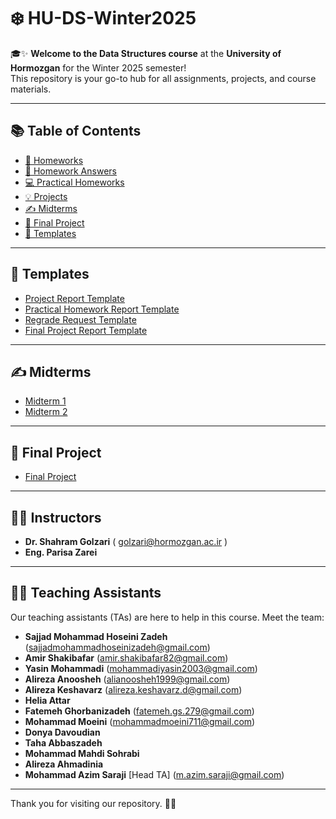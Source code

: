 # ❄️ HU-DS-Winter2025

🎓✨ **Welcome to the Data Structures course** at the **University of Hormozgan** for the Winter 2025 semester!  
This repository is your go-to hub for all assignments, projects, and course materials. 


---

## 📚 Table of Contents

- [📁 Homeworks](#-homeworks)
- [📝 Homework Answers](#-homework-answers)
- [💻 Practical Homeworks](#-practical-homeworks)
- [💡 Projects](#-projects)
- [✍ Midterms](#-midterms)
- [🚀 Final Project](#-final-project)
- [📄 Templates](#-Templates)

---

## 📄 Templates

- [Project Report Template](Templates/Project-Template/)
- [Practical Homework Report Template](Templates/Practical-Homework-Template)
- [Regrade Request Template](Templates/Regrade-Template)
- [Final Project Report Template](Templates/Final-Project-Template)

---

## ✍ Midterms

- [Midterm 1](Midterm/midterm-1.pdf)
- [Midterm 2](Midterm/midterm-2.pdf)

---


## 🚀 Final Project

- [Final Project](FinalProject/FinalProject.pdf)  

---


## 👨‍🏫 Instructors
  
- **Dr. Shahram Golzari** ( golzari@hormozgan.ac.ir )  
- **Eng. Parisa Zarei**  

---

## 👩‍🏫 Teaching Assistants

Our teaching assistants (TAs) are here to help in this course. Meet the team:  
- **Sajjad Mohammad Hoseini Zadeh** (sajjadmohammadhoseinizadeh@gmail.com)  
- **Amir Shakibafar** (amir.shakibafar82@gmail.com)  
- **Yasin Mohammadi** (mohammadiyasin2003@gmail.com)  
- **Alireza Anoosheh** (alianoosheh1999@gmail.com)  
- **Alireza Keshavarz** (alireza.keshavarz.d@gmail.com)  
- **Helia Attar**  
- **Fatemeh Ghorbanizadeh** (fatemeh.gs.279@gmail.com)  
- **Mohammad Moeini** (mohammadmoeini711@gmail.com)  
- **Donya Davoudian**
- **Taha Abbaszadeh**
- **Mohammad Mahdi Sohrabi**
- **Alireza Ahmadinia**
- **Mohammad Azim Saraji** [Head TA] (m.azim.saraji@gmail.com)

---

Thank you for visiting our repository. 🚀✨
